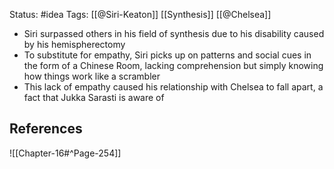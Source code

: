 Status: #idea
Tags: [[@Siri-Keaton]] [[Synthesis]] [[@Chelsea]]

* Siri surpassed others in his field of synthesis due to his disability caused by his hemispherectomy
* To substitute for empathy, Siri picks up on patterns and social cues in the form of a Chinese Room, lacking comprehension but simply knowing how things work like a scrambler
* This lack of empathy caused his relationship with Chelsea to fall apart, a fact that Jukka Sarasti is aware of

## References

![[Chapter-16#^Page-254]]